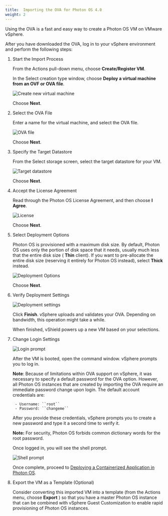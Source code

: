 ```yaml
---
title:  Importing the OVA for Photon OS 4.0
weight: 2
---
```



Using the OVA is a fast and easy way to create a Photon OS VM on VMware vSphere.

After you have downloaded the OVA, log in to your vSphere environment and perform the following steps:

1. Start the Import Process

    From the Actions pull-down menu, choose **Create/Register VM**.
    
   
    
    In the Select creation type window, choose  **Deploy a virtual machine from an OVF or OVA file**.

    
    
     ![Create new virtual machine](./installation-guide/images/vs-iso-new.png)
    
    Choose **Next**.

1. Select the OVA File

    Enter a name for the virtual machine, and select the OVA file.
    
    ![OVA file](./installation-guide/images/vs-ova-name-selected.png)
    
    Choose **Next**.

1. Specify the Target Datastore

    From the Select storage screen, select the target datastore for your VM.
    
    ![Target datastore](./installation-guide/images/vs-ova-storage.png)
    
    Choose  **Next**.

1. Accept the License Agreement

    Read through the Photon OS License Agreement, and then choose **I Agree**.
    
    ![License](./installation-guide/images/vs-ova-license.png)
    
    Choose **Next**.

1. Select Deployment Options

    Photon OS is provisioned with a maximum disk size. By default, Photon OS uses only the portion of disk space that it needs, usually much less that the entire disk size ( **Thin** client). If you want to pre-allocate the entire disk size (reserving it entirely for Photon OS instead), select **Thick**  instead.
       
    ![Deployment Options](./installation-guide/images/vs-ova-deployment-options.png)
        
    Choose **Next**.

1. Verify Deployment Settings

        
	![Deployment settings](./installation-guide/images/vs-ova-settings.png)
        
	Click **Finish**. vSphere uploads and validates your OVA. Depending on bandwidth, this operation might take a while.
        
	When finished, vShield powers up a new VM based on your selections.

7. Change Login Settings

	 ![Login prompt](./installation-guide/images/splashscreen23.png)
        
	After the VM is booted, open the command window. vSphere prompts you to log in.
        
	**Note**: Because of limitations within OVA support on vSphere, it was necessary to specify a default password for the OVA option. However, all Photon OS instances that are created by importing the OVA require an immediate password change upon login. The default account credentials are:
        
        - Username: ``root``
        - Password: ``changeme``
    
	After you provide these credentials, vSphere prompts you to create a new password and type it a second time to verify it.
        
	**Note:** For security, Photon OS forbids common dictionary words for the root password.  
        
	Once logged in, you will see the shell prompt.
        
	![Shell prompt](./installation-guide/images/vs-ova-login.png)
        
	Once complete, proceed to [Deploying a Containerized Application in Photon OS](./installation-guide/deploying-a-containerized-application-in-photon-os/).

8. Export the VM as a Template (Optional)

    Consider converting this imported VM into a template (from the Actions menu, choose **Export** ) so that you have a master Photon OS instance that can be combined with vSphere Guest Customization to enable rapid provisioning of Photon OS instances.
    
    